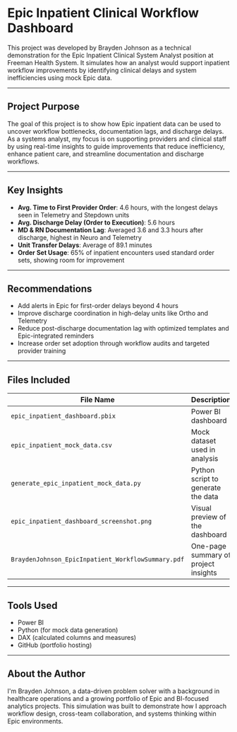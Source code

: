 # Epic Inpatient Clinical Workflow Dashboard

This project was developed by Brayden Johnson as a technical demonstration for the Epic Inpatient Clinical System Analyst position at Freeman Health System. It simulates how an analyst would support inpatient workflow improvements by identifying clinical delays and system inefficiencies using mock Epic data.

---

## Project Purpose

The goal of this project is to show how Epic inpatient data can be used to uncover workflow bottlenecks, documentation lags, and discharge delays. As a systems analyst, my focus is on supporting providers and clinical staff by using real-time insights to guide improvements that reduce inefficiency, enhance patient care, and streamline documentation and discharge workflows.

---

## Key Insights

- **Avg. Time to First Provider Order**: 4.6 hours, with the longest delays seen in Telemetry and Stepdown units
- **Avg. Discharge Delay (Order to Execution)**: 5.6 hours
- **MD & RN Documentation Lag**: Averaged 3.6 and 3.3 hours after discharge, highest in Neuro and Telemetry
- **Unit Transfer Delays**: Average of 89.1 minutes
- **Order Set Usage**: 65% of inpatient encounters used standard order sets, showing room for improvement

---

## Recommendations

- Add alerts in Epic for first-order delays beyond 4 hours
- Improve discharge coordination in high-delay units like Ortho and Telemetry
- Reduce post-discharge documentation lag with optimized templates and Epic-integrated reminders
- Increase order set adoption through workflow audits and targeted provider training

---

## Files Included

| File Name                                  | Description |
|-------------------------------------------|-------------|
| `epic_inpatient_dashboard.pbix`           | Power BI dashboard |
| `epic_inpatient_mock_data.csv`            | Mock dataset used in analysis |
| `generate_epic_inpatient_mock_data.py`    | Python script to generate the data |
| `epic_inpatient_dashboard_screenshot.png` | Visual preview of the dashboard |
| `BraydenJohnson_EpicInpatient_WorkflowSummary.pdf` | One-page summary of project insights |

---

## Tools Used

- Power BI
- Python (for mock data generation)
- DAX (calculated columns and measures)
- GitHub (portfolio hosting)

---

## About the Author

I'm Brayden Johnson, a data-driven problem solver with a background in healthcare operations and a growing portfolio of Epic and BI-focused analytics projects. This simulation was built to demonstrate how I approach workflow design, cross-team collaboration, and systems thinking within Epic environments.

